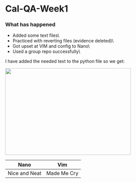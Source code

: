 # Cal-QA-Week1

### What has happened


* Added some text files\
* Practiced with reverting files (evidence deleted)\
* Got upset at VIM and config to Nano\
* Used a group repo successfully\

I have added the needed text to the python file so we get:

<img width="400" height="275" src="https://user-images.githubusercontent.com/100779521/156581377-305ea286-bcb5-4410-bf8d-cc40202c1b85.jpg">

|Nano         |Vim         |
|-------------|------------|
|Nice and Neat| Made Me Cry|
